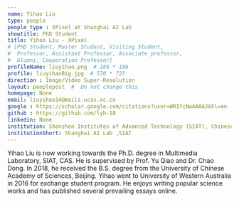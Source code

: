 ```yaml
---
name: Yihao Liu
type: people
people_type : XPixel at Shanghai AI Lab
showtitle: PhD Student
title: Yihao Liu - XPixel
# [PhD Student, Master Student, Visiting Student,
#  Professor, Assistant Professor, Associate professor,
#  Alumni, Cooperation Professor]
profileName: liuyihao.png  # 186 * 186
profile: liuyihaoBig.jpg  # 570 * 725
direction : Image/Video Super-Resolution
layout: peoplepost  #  Do not change this
homepage: None
email: liuyihao14@mails.ucas.ac.cn
google : https://scholar.google.com/citations?user=WRIYcNwAAAAJ&hl=en
github : https://github.com/lyh-18
linkedin: None
institution: Shenzhen Institutes of Advanced Technology (SIAT), Chinese Academy of Sciences (CAS)
institutionShort: Shanghai AI Lab ,SIAT
---
```


Yihao Liu is now working towards the Ph.D. degree in Multimedia Laboratory, SIAT, CAS. He is supervised by Prof. Yu Qiao and Dr. Chao Dong. In 2018, he received the B.S. degree from the University of Chinese Academy of Sciences, Beijing. Yihao went to University of Western Australia in 2016 for exchange student program. He enjoys writing popular science works and has published several prevailing essays online.

 

